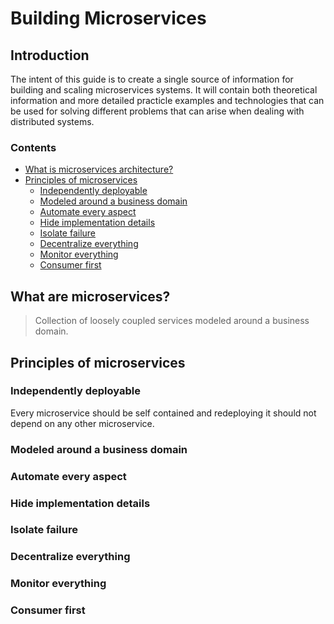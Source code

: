# Building Microservices
## Introduction
The intent of this guide is to create a single source of information for building and scaling microservices systems. It will contain both theoretical information and more detailed practicle examples and technologies that can be used for solving different problems that can arise when dealing with distributed systems. 
### Contents
 - [What is microservices architecture?](#what-is-microservices-architecture)
 - [Principles of microservices](#principles-of-microservices)
	 - [Independently deployable](#independently-deployable)
	 - [Modeled around a business domain](#modeled-around-a-business-domain)
	 - [Automate every aspect](#automate-every-aspect)
	 - [Hide implementation details](#hide-implementation-details)
	 - [Isolate failure](#isolate-failure)
	 - [Decentralize everything](#decentralize-everything)
	 - [Monitor everything](#monitor-everything)
	 - [Consumer first](#consumer-first)
## What are microservices?

> Collection of loosely coupled services modeled around a business domain.

## Principles of microservices

 ### Independently deployable
 Every microservice should be self contained and redeploying it should not    depend on any other microservice. 
 ### Modeled around a business domain
 ### Automate every aspect
 ### Hide implementation details
 ### Isolate failure
 ### Decentralize everything
 ### Monitor everything
 ### Consumer first

<!--stackedit_data:
eyJoaXN0b3J5IjpbLTE1ODU5Njc3NjYsODQzNTI0MzQ3LDQ1Mz
I4MTMzMiwtMTU2NzYyOTA3NSwtNDk1NTQxNjU4LC0xNDUxMDUy
NTM4LDE1ODA5MjkwNzcsMTI4OTY5OTM0OCwtMTE0NjY0MDc5OC
wtMzgwMTUwNjM1LDIwOTQxNTU2NjIsLTYzODkzMDQ4NSw3MjYy
MzIyMjgsOTQyNjAxMzkxLDE1ODkyNTA1NDYsMjAzMTkyNzIwNF
19
-->